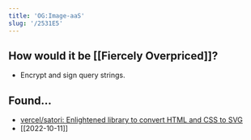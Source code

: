 ```yaml
---
title: 'OG:Image-aaS'
slug: '/2531E5'
---
```


## How would it be [[Fiercely Overpriced]]?

- Encrypt and sign query strings.

## Found...

- [vercel/satori: Enlightened library to convert HTML and CSS to SVG](https://github.com/vercel/satori)
- [[2022-10-11]]
